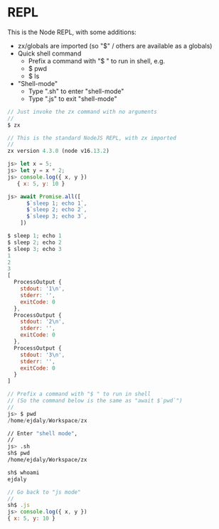 # REPL

This is the Node REPL, with some additions:
* zx/globals are imported (so "$" / others are available as a globals)
* Quick shell command
  * Prefix a command with "$ " to run in shell, e.g.
  * $ pwd
  * $ ls
* "Shell-mode"
  * Type ".sh" to enter "shell-mode"
  * Type ".js" to exit "shell-mode"

```js
// Just invoke the zx command with no arguments
//
$ zx
```

```js
// This is the standard NodeJS REPL, with zx imported
//
zx version 4.3.0 (node v16.13.2)

js> let x = 5;
js> let y = x * 2;
js> console.log({ x, y })
   { x: 5, y: 10 }
```

```js
js> await Promise.all([
      $`sleep 1; echo 1`,
      $`sleep 2; echo 2`,
      $`sleep 3; echo 3`,
    ])

$ sleep 1; echo 1
$ sleep 2; echo 2
$ sleep 3; echo 3
1
2
3
[
  ProcessOutput {
    stdout: '1\n',
    stderr: '',
    exitCode: 0
  },
  ProcessOutput {
    stdout: '2\n',
    stderr: '',
    exitCode: 0
  },
  ProcessOutput {
    stdout: '3\n',
    stderr: '',
    exitCode: 0
  }
]
```

```js
// Prefix a command with "$ " to run in shell
// (So the command below is the same as "await $`pwd`")
//
js> $ pwd
/home/ejdaly/Workspace/zx
```

```sh
// Enter "shell mode", 
//
js> .sh
sh$ pwd
/home/ejdaly/Workspace/zx
```

```sh
sh$ whoami
ejdaly
```


```js
// Go back to "js mode"
//
sh$ .js
js> console.log({ x, y })
{ x: 5, y: 10 }
```